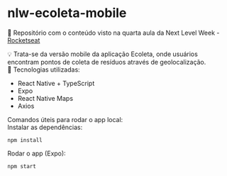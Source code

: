 # nlw-ecoleta-mobile
🚀 Repositório com o conteúdo visto na quarta aula da Next Level Week - [Rocketseat](https://rocketseat.com.br/)

💡 Trata-se da versão mobile da aplicação Ecoleta, onde usuários encontram pontos de coleta de resíduos através de geolocalização. <br>
🔎 Tecnologias utilizadas:
 - React Native + TypeScript
 - Expo
 - React Native Maps
 - Axios

Comandos úteis para rodar o app local: <br>
Instalar as dependências:

    npm install

Rodar o app (Expo):

    npm start
